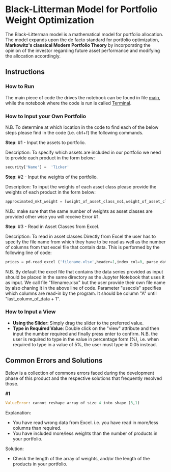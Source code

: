 # Black-Litterman Model for Portfolio Weight Optimization

The Black–Litterman model is a mathematical model for portfolio allocation. The model expands upon the de facto standard for portfolio optimization, **Markowitz's classical Modern Portfolio Theory** by incorporating the opinion of the investor regarding future asset performance and modifying the allocation accordingly.

## Instructions

### How to Run

The main piece of code the drives the notebook can be found in file [main](Main/main.py), while the notebook where the code is run is called [Terminal](Main/Terminal.ipynb). 

### How to Input your Own Portfolio

N.B. To determine at which location in the code to find each of the below steps please find in the code (i.e. ctrl+f) the following commands.

**Step**: #1 - Input the assets to portfolio.

Description: To specify which assets are included in our portfolio we need to provide each product in the form below:
```python
security['Name'] =  'Ticker'
```
**Step**: #2 - Input the weights of the portfolio.

Description: To input the weights of each asset class please provide the weights of each product in the form below:
```python
approximated_mkt_weight = [weight_of_asset_class_no1,weight_of_asset_class_no2,weight_of_asset_class_no3,...]
```
N.B.: make sure that the same number of weights as asset classes are provided other wise you will receive Error #1.

**Step**: #3 - Read in Asset Classes from Excel.

Description: To read in asset classes Directly from Excel the user has to specify the file name from which they have to be read as well as the number of columns from that excel file that contain data. This is performed by the following line of code:
```python
prices = pd.read_excel ('filename.xlsx',header=1,index_col=0, parse_dates= True, usecols="A:N")
```
N.B. By default the excel file that contains the data series provided as input should be placed in the same directory as the Jupyter Notebook that uses it as input. We call file "filename.xlsx" but the user provide their own file name by also chaning it in the above line of code. Parameter "usecols" specifies  which columns are read-in by the program. It should be column "A" until "last_column_of_data + 1".

### How to Input a View

- **Using the Slider**: Simply drag the slider to the preferred value.
- **Type in Required Value**: Double click on the "view" attribute and then input the number required and finally press enter to confirm. N.B. the user is required to type in the value in percentage form (%), i.e. when required to type in a value of 5%, the user must type in  0.05 instead.

## Common Errors and Solutions

Below is a collection of commons errors faced during the development phase of this product and the respective solutions that frequently resolved those. 

**#1**
```python
ValueError: cannot reshape array of size 4 into shape (3,1)
```
Explanation: 
 - You have read wrong data from Excel. i.e. you have read in more/less columns than required.
 - You have included more/less weights than the number of products in your portfolio.

Solution: 
 - Check the length of the array of weights, and/or the length of the products in your portfolio.
